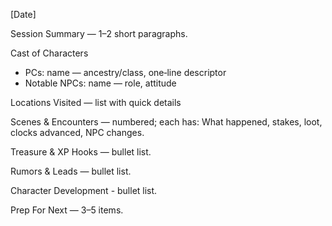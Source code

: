 
[Date]

Session Summary — 1–2 short paragraphs.

Cast of Characters
- PCs: name — ancestry/class, one‑line descriptor
- Notable NPCs: name — role, attitude

Locations Visited — list with quick details

Scenes & Encounters — numbered; each has: What happened, stakes, loot, clocks advanced, NPC changes.

Treasure & XP Hooks — bullet list.

Rumors & Leads — bullet list.

Character Development - bullet list.

Prep For Next — 3–5 items.
